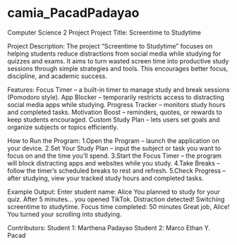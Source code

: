 # camia_PacadPadayao
Computer Science 2 Project
Project Title: Screentime to Studytime

Project Description: 
The project “Screentime to Studytime” focuses on helping students reduce distractions from social media while studying for quizzes and exams. It aims to turn wasted screen time into productive study sessions through simple strategies and tools. This encourages better focus, discipline, and academic success.

Features: 
Focus Timer – a built-in timer to manage study and break sessions (Pomodoro style).
App Blocker – temporarily restricts access to distracting social media apps while studying.
Progress Tracker – monitors study hours and completed tasks.
Motivation Boost – reminders, quotes, or rewards to keep students encouraged.
Custom Study Plan – lets users set goals and organize subjects or topics efficiently.

How to Run the Program: 
1.Open the Program – launch the application on your device.
2.Set Your Study Plan – input the subject or task you want to focus on and the time you’ll spend.
3.Start the Focus Timer – the program will block distracting apps and websites while you study.
4.Take Breaks – follow the timer’s scheduled breaks to rest and refresh.
5.Check Progress – after studying, view your tracked study hours and completed tasks.

Example Output:
Enter student name: Alice
You planned to study for your quiz.
After 5 minutes... you opened TikTok.
Distraction detected! Switching screentime to studytime.
Focus time completed: 50 minutes
Great job, Alice! You turned your scrolling into studying.

Contributors:
Student 1: Marthena Padayao
Student 2: Marco Ethan Y. Pacad
